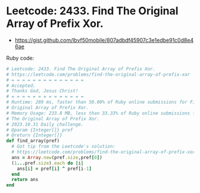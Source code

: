 # Leetcode: 2433. Find The Original Array of Prefix Xor.

- https://gist.github.com/lbvf50mobile/807adbdf45907c3e1edbe91c0d8e46ae

Ruby code:
```Ruby
# Leetcode: 2433. Find The Original Array of Prefix Xor.
# https://leetcode.com/problems/find-the-original-array-of-prefix-xor
# = = = = = = = = = = = = = =
# Accepted.
# Thanks God, Jesus Christ!
# = = = = = = = = = = = = = =
# Runtime: 289 ms, faster than 50.00% of Ruby online submissions for Find The
# Original Array of Prefix Xor.
# Memory Usage: 233.8 MB, less than 33.33% of Ruby online submissions for Find
# The Original Array of Prefix Xor.
# 2023.10.31 Daily challenge.
# @param {Integer[]} pref
# @return {Integer[]}
def find_array(pref)
  # Got tip from the Leetcode's solution:
  # https://leetcode.com/problems/find-the-original-array-of-prefix-xor/solution/
  ans = Array.new(pref.size,pref[0])
  (1...pref.size).each do |i|
    ans[i] = pref[i] ^ pref[i-1]
  end
  return ans
end
```
